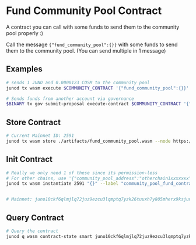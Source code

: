 # Fund Community Pool Contract

A contract you can call with some funds to send them to the community pool properly :)

Call the message `{"fund_community_pool":{}}` with some funds to send them to the community pool. (You can send multiple in 1 message)


## Examples

```bash
# sends 1 JUNO and 0.0000123 COSM to the community pool
junod tx wasm execute $COMMUNITY_CONTRACT '{"fund_community_pool":{}}' --amount="1000000ujuno,123ucosm" $JUNOD_COMMAND_ARGS

# Sends funds from another account via governance
$BINARY tx gov submit-proposal execute-contract $COMMUNITY_CONTRACT '{"fund_community_pool":{}}' --amount 5000000ujuno --run-as $KEY_ADDR --title "Community Pool prop" --description="yuh" $TX_FLAGS --from <key> --deposit 10000000ujuno
```

## Store Contract

```bash
# Current Mainnet ID: 2591
junod tx wasm store ./artifacts/fund_community_pool.wasm --node https://rpc.juno.strange.love:443 --keyring-backend=os --gas=2500000 --chain-id=juno-1 --from <key>
```

## Init Contract

```bash
# Really we only need 1 of these since its permission-less
# For other chains, use '{"community_pool_address":"otherchain1xxxxxxx"}'
junod tx wasm instantiate 2591 "{}" --label "community_pool_fund_contract" --no-admin --node https://rpc.juno.strange.love:443 --keyring-backend=os --gas=1000000 --chain-id=juno-1 --from=<key>


# Mainnet: juno10ckf6qlmjlq72juz9ezcu3lqmptq7yzk26tuuxh7y805mherx9ksjunn57
```

## Query Contract

```bash
# Query the contract
junod q wasm contract-state smart juno10ckf6qlmjlq72juz9ezcu3lqmptq7yzk26tuuxh7y805mherx9ksjunn57 '{"contract_info":{}}' --node https://rpc.juno.strange.love:443
```

